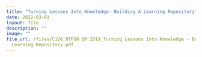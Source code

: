 ```yaml
---
title: "Turning Lessons Into Knowledge: Building A Learning Repository"
date: 2022-03-01
layout: file
description: ""
image: ""
file_url: /files/C126_NTFGH_QM 2019_Turning Lessons Into Knowledge - Building A
  Learning Repository.pdf
---
```

